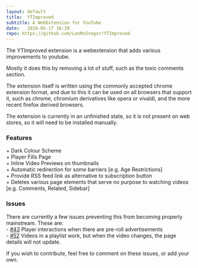 ```yaml
---
layout: default
title:  YTImproved
subtitle: A WebExtension for YouTube
date:   2016-05-17 16:39
repo: https://github.com/LonMcGregor/YTImproved
---
```

The YTImproved extension is a webextension that adds various improvements to youtube.

Mostly it does this by removing a lot of stuff, such as the toxic comments section.

The extension itself is written using the commonly accepted chrome extension format, and due to this it can be used on all browsers that support it, such as chrome, chromium derivatives like opera or vivaldi, and the more recent firefox derived browsers.

The extension is currently in an unfinished state, so it is not present on web stores, so it will need to be installed manually.

<section>
<h3>Features</h3>
+ Dark Colour Scheme
<br />
+ Player Fills Page
<br />
+ Inline Video Previews on thumbnails
<br />
+ Automatic redirection for some barriers [e.g. Age Restrictions]
<br />
+ Provide RSS feed link as alternative to subscription button
<br />
+ Deletes various page elements that serve no purpose to watching videos [e.g. Comments, Related, Sidebar]

<section>
<h3>Issues</h3>
There are currently a few issues preventing this from becoming properly mainstream. These are:
<br />
- <a href="https://github.com/LonMcGregor/YTImproved/issues/43">#43</a> Player interactions when there are pre-roll advertisements
<br />
- <a href="https://github.com/LonMcGregor/YTImproved/issues/52">#52</a> Videos in a playlist work, but when the video changes, the page details will not update.

<p>
If you wish to contribute, feel free to comment on these issues, or add your own.